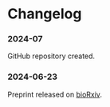 # Changelog

### 2024-07
GitHub repository created.

### 2024-06-23
Preprint released on [bioRxiv](https://www.biorxiv.org/content/10.1101/2024.06.21.600153v1).
